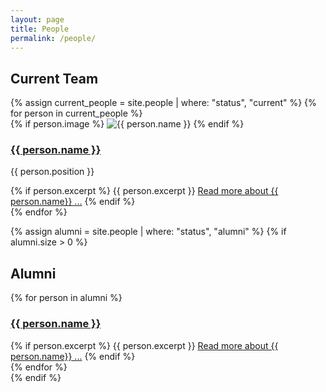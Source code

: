 ```yaml
---
layout: page
title: People
permalink: /people/
---
```


<h2>Current Team</h2>
<div class="people-grid">
  {% assign current_people = site.people | where: "status", "current" %}
  {% for person in current_people %}
    <div class="person-card">
      {% if person.image %}
        <img src="{{ person.image | relative_url }}" alt="{{ person.name }}">
      {% endif %}
      <h3><a href="{{ person.url | relative_url }}">{{ person.name }}</a></h3>
      <p>{{ person.position }}</p>
      {% if person.excerpt %}
        {{ person.excerpt }}
        <a href="{{ person.url | relative_url }}">Read
        more about {{ person.name}} ...</a>
      {% endif %}
    </div>
  {% endfor %}
</div>

{% assign alumni = site.people | where: "status", "alumni" %}
{% if alumni.size > 0 %}
<h2>Alumni</h2>
<div class="people-grid">
  {% for person in alumni %}
    <div class="person-card">
      <h3><a href="{{ person.url | relative_url }}">{{ person.name }}</a></h3>
      {% if person.excerpt %}
        {{ person.excerpt }}
        <a href="{{ person.url | relative_url }}">Read
        more about {{ person.name}} ...</a>
      {% endif %}
    </div>
  {% endfor %}
</div>
{% endif %}
